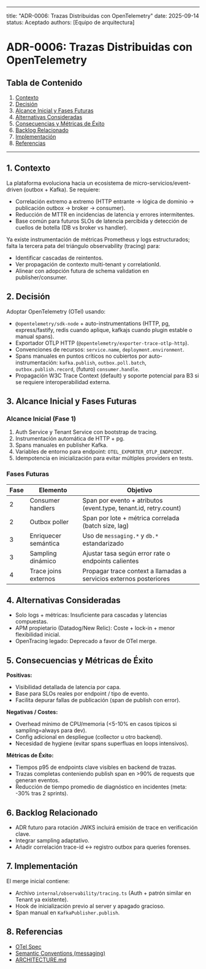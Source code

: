 
---
title: "ADR-0006: Trazas Distribuidas con OpenTelemetry"
date: 2025-09-14
status: Aceptado
authors: [Equipo de arquitectura]

# ADR-0006: Trazas Distribuidas con OpenTelemetry

## Tabla de Contenido
1. [Contexto](#contexto)
2. [Decisión](#decisión)
3. [Alcance Inicial y Fases Futuras](#alcance-inicial-y-fases-futuras)
4. [Alternativas Consideradas](#alternativas-consideradas)
5. [Consecuencias y Métricas de Éxito](#consecuencias-y-métricas-de-éxito)
6. [Backlog Relacionado](#backlog-relacionado)
7. [Implementación](#implementación)
8. [Referencias](#referencias)

---

## 1. Contexto
La plataforma evoluciona hacia un ecosistema de micro-servicios/event-driven (outbox + Kafka). Se requiere:
- Correlación extremo a extremo (HTTP entrante → lógica de dominio → publicación outbox → broker → consumer).
- Reducción de MTTR en incidencias de latencia y errores intermitentes.
- Base común para futuros SLOs de latencia percibida y detección de cuellos de botella (DB vs broker vs handler).

Ya existe instrumentación de métricas Prometheus y logs estructurados; falta la tercera pata del triángulo observability (tracing) para:
- Identificar cascadas de reintentos.
- Ver propagación de contexto multi-tenant y correlationId.
- Alinear con adopción futura de schema validation en publisher/consumer.

## 2. Decisión
Adoptar OpenTelemetry (OTel) usando:
- `@opentelemetry/sdk-node` + auto-instrumentations (HTTP, pg, express/fastify, redis cuando aplique, kafkajs cuando plugin estable o manual spans).
- Exportador OTLP HTTP (`@opentelemetry/exporter-trace-otlp-http`).
- Convenciones de recursos: `service.name`, `deployment.environment`.
- Spans manuales en puntos críticos no cubiertos por auto-instrumentación: `kafka.publish`, `outbox.poll.batch`, `outbox.publish.record`, (futuro) `consumer.handle`.
- Propagación W3C Trace Context (default) y soporte potencial para B3 si se requiere interoperabilidad externa.

## 3. Alcance Inicial y Fases Futuras
### Alcance Inicial (Fase 1)
1. Auth Service y Tenant Service con bootstrap de tracing.
2. Instrumentación automática de HTTP + pg.
3. Spans manuales en publisher Kafka.
4. Variables de entorno para endpoint: `OTEL_EXPORTER_OTLP_ENDPOINT`.
5. Idempotencia en inicialización para evitar múltiples providers en tests.

### Fases Futuras
| Fase | Elemento | Objetivo |
|------|----------|----------|
| 2 | Consumer handlers | Span por evento + atributos (event.type, tenant.id, retry.count) |
| 2 | Outbox poller | Span por lote + métrica correlada (batch size, lag) |
| 3 | Enriquecer semántica | Uso de `messaging.*` y `db.*` estandarizado |
| 3 | Sampling dinámico | Ajustar tasa según error rate o endpoints calientes |
| 4 | Trace joins externos | Propagar trace context a llamadas a servicios externos posteriores |

## 4. Alternativas Consideradas
- Solo logs + métricas: Insuficiente para cascadas y latencias compuestas.
- APM propietario (Datadog/New Relic): Coste + lock-in + menor flexibilidad inicial.
- OpenTracing legado: Deprecado a favor de OTel merge.

## 5. Consecuencias y Métricas de Éxito
**Positivas:**
- Visibilidad detallada de latencia por capa.
- Base para SLOs reales por endpoint / tipo de evento.
- Facilita depurar fallas de publicación (span de publish con error).

**Negativas / Costes:**
- Overhead mínimo de CPU/memoria (<5-10% en casos típicos si sampling=always para dev).
- Config adicional en despliegue (collector u otro backend).
- Necesidad de hygiene (evitar spans superfluas en loops intensivos).

**Métricas de Éxito:**
- Tiempos p95 de endpoints clave visibles en backend de trazas.
- Trazas completas conteniendo publish span en >90% de requests que generan eventos.
- Reducción de tiempo promedio de diagnóstico en incidentes (meta: -30% tras 2 sprints).

## 6. Backlog Relacionado
- ADR futuro para rotación JWKS incluirá emisión de trace en verificación clave.
- Integrar sampling adaptativo.
- Añadir correlación trace-id ↔ registro outbox para queries forenses.

## 7. Implementación
El merge inicial contiene:
- Archivo `internal/observability/tracing.ts` (Auth + patrón similar en Tenant ya existente).
- Hook de inicialización previo al server y apagado gracioso.
- Span manual en `KafkaPublisher.publish`.

## 8. Referencias
- [OTel Spec](https://opentelemetry.io/docs)
- [Semantic Conventions (messaging)](https://opentelemetry.io/docs/specs/semconv/messaging)
- [ARCHITECTURE.md](../../../ARCHITECTURE.md)
